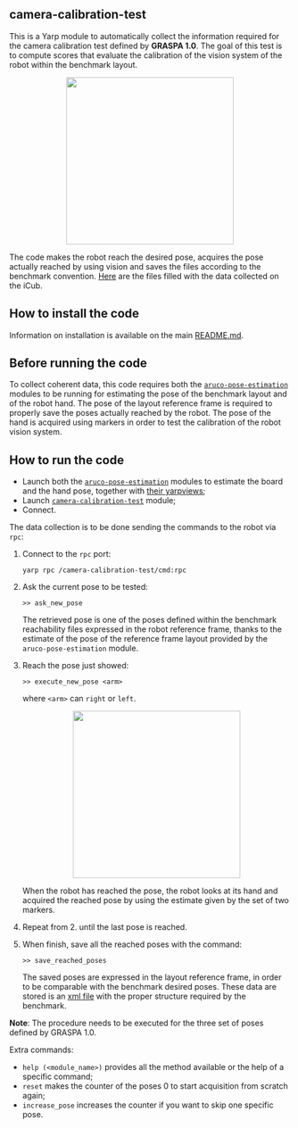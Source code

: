 ## camera-calibration-test
This is a Yarp module to automatically collect the information required for the camera calibration test defined by **GRASPA 1.0**.
The goal of this test is to compute scores that evaluate the calibration of the vision system of the robot within the benchmark layout.

<p align="center">
<img src="https://github.com/robotology-playground/RAL-benchmark-test/blob/master/misc/camera-calib2.jpg" width=300>
</p>

The code makes the robot reach the desired pose, acquires the pose actually reached by using vision and saves the files
according to the benchmark convention.
[Here](https://github.com/robotology-playground/RAL-benchmark-test/tree/master/experiment_data/right_arm/camera_calibration) are 
the files filled with the data collected on the iCub.


## How to install the code
Information on installation is available on the main [README.md](https://github.com/robotology-playground/RAL-benchmark-test#how-to-compile-the-code).

## Before running the code
To collect coherent data, this code requires both the [`aruco-pose-estimation`](https://github.com/robotology-playground/RAL-benchmark-test/tree/master/src/aruco-pose-estimation) modules to be running for estimating the pose of the 
benchmark layout and of the robot hand.
The pose of the layout reference frame is required to properly save the poses actually reached by the robot.
The pose of the hand is acquired using markers in order to test the calibration of the robot vision system.

## How to run the code
 - Launch both the [`aruco-pose-estimation`](https://github.com/robotology-playground/RAL-benchmark-test/blob/master/app/data_collection.xml.template#L4) modules to estimate the board and the hand pose, together with [their yarpviews](https://github.com/robotology-playground/RAL-benchmark-test/blob/master/app/data_collection.xml.template#L40);
 - Launch [`camera-calibration-test`](https://github.com/robotology-playground/RAL-benchmark-test/blob/master/app/data_collection.xml.template#L19) module;
 - Connect.

The data collection is to be done sending the commands to the robot via `rpc`:

1. Connect to the `rpc` port:
   ```
   yarp rpc /camera-calibration-test/cmd:rpc
   ```

2. Ask the current pose to be tested:
   ```
   >> ask_new_pose
   ```
   The retrieved pose is one of the poses defined within the benchmark reachability files 
   expressed in the robot reference frame, thanks to the estimate of the pose of the reference frame layout provided by the `aruco-pose-estimation` module.  

3. Reach the pose just showed:
   ```
   >> execute_new_pose <arm>
   ```
   where `<arm>` can `right` or `left`.
   
   
   <p align="center">
   <img src="https://github.com/robotology-playground/RAL-benchmark-test/blob/master/misc/camera-calib-viewer.jpg" width=300>
   </p>
   
   When the robot has reached the pose, the robot looks at its hand and acquired the reached pose by using the estimate given by
   the set of two markers.
   
4. Repeat from 2. until the last pose is reached.
5. When finish, save all the reached poses with the command:
   ```
   >> save_reached_poses
   ```
   The saved poses are expressed in the layout reference frame, in order to be comparable with the benchmark desired poses.
   These data are stored is an [xml file](https://github.com/robotology-playground/RAL-benchmark-test/blob/master/src/camera-calibration-test/conf/config.ini#L4) with the proper structure required by the benchmark.

**Note**: The procedure needs to be executed for the three set of poses defined by GRASPA 1.0.

Extra commands:
- `help (<module_name>)` provides all the method available or the help of a specific command;
- `reset` makes the counter of the poses 0 to start acquisition from scratch again;
- `increase_pose` increases the counter if you want to skip one specific pose.
 
